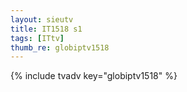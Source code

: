 ```yaml
--- 
layout: sieutv
title: IT1518 s1
tags: [ITtv]
thumb_re: globiptv1518
---
```

{% include tvadv key="globiptv1518" %} 
